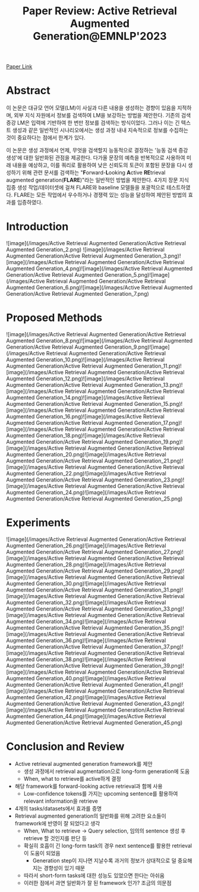 ﻿---
layout: post
title: "22. Paper Review: Active Retrieval Augmented Generation@EMNLP'2023"
# date: 2016-06-19 10:00:00 +0900
categories: review
# tags: [LSTM, Anomaly Detection, ICML, Deep Learning]
---
[Paper Link](https://aclanthology.org/2023.emnlp-main.495.pdf)

# Abstract
이 논문은 대규모 언어 모델(LM)이 사실과 다른 내용을 생성하는 경향이 있음을 지적하며, 외부 지식 자원에서 정보를 검색하여 LM을 보강하는 방법을 제안한다. 기존의 검색 증강 LM은 입력에 기반하여 한 번만 정보를 검색하는 방식이었다. 그러나 이는 긴 텍스트 생성과 같은 일반적인 시나리오에서는 생성 과정 내내 지속적으로 정보를 수집하는 것이 중요하다는 점에서 한계가 있다.

이 논문은 생성 과정에서 언제, 무엇을 검색할지 능동적으로 결정하는 '능동 검색 증강 생성'에 대한 일반화된 관점을 제공한다. 다가올 문장의 예측을 반복적으로 사용하여 미래 내용을 예상하고, 이를 쿼리로 활용하여 낮은 신뢰도의 토큰이 포함된 문장을 다시 생성하기 위해 관련 문서를 검색하는 "**F**orward-**L**ooking **A**ctive **RE**trieval augmented generation(**FLARE**)"라는 일반적인 방법을 제안한다. 4가지 장문 지식 집중 생성 작업/데이터셋에 걸쳐 FLARE와 baseline 모델들을 포괄적으로 테스트하였다. FLARE는 모든 작업에서 우수하거나 경쟁력 있는 성능을 달성하여 제안된 방법의 효과를 입증하였다.

# Introduction
![image](/images/Active Retrieval Augmented Generation/Active Retrieval Augmented Generation_2.png)
![image](/images/Active Retrieval Augmented Generation/Active Retrieval Augmented Generation_3.png)![image](/images/Active Retrieval Augmented Generation/Active Retrieval Augmented Generation_4.png)![image](/images/Active Retrieval Augmented Generation/Active Retrieval Augmented Generation_5.png)![image](/images/Active Retrieval Augmented Generation/Active Retrieval Augmented Generation_6.png)![image](/images/Active Retrieval Augmented Generation/Active Retrieval Augmented Generation_7.png)

# Proposed Methods
![image](/images/Active Retrieval Augmented Generation/Active Retrieval Augmented Generation_8.png)![image](/images/Active Retrieval Augmented Generation/Active Retrieval Augmented Generation_9.png)![image](/images/Active Retrieval Augmented Generation/Active Retrieval Augmented Generation_10.png)![image](/images/Active Retrieval Augmented Generation/Active Retrieval Augmented Generation_11.png)![image](/images/Active Retrieval Augmented Generation/Active Retrieval Augmented Generation_12.png)![image](/images/Active Retrieval Augmented Generation/Active Retrieval Augmented Generation_13.png)![image](/images/Active Retrieval Augmented Generation/Active Retrieval Augmented Generation_14.png)![image](/images/Active Retrieval Augmented Generation/Active Retrieval Augmented Generation_15.png)![image](/images/Active Retrieval Augmented Generation/Active Retrieval Augmented Generation_16.png)![image](/images/Active Retrieval Augmented Generation/Active Retrieval Augmented Generation_17.png)![image](/images/Active Retrieval Augmented Generation/Active Retrieval Augmented Generation_18.png)![image](/images/Active Retrieval Augmented Generation/Active Retrieval Augmented Generation_19.png)![image](/images/Active Retrieval Augmented Generation/Active Retrieval Augmented Generation_20.png)![image](/images/Active Retrieval Augmented Generation/Active Retrieval Augmented Generation_21.png)![image](/images/Active Retrieval Augmented Generation/Active Retrieval Augmented Generation_22.png)![image](/images/Active Retrieval Augmented Generation/Active Retrieval Augmented Generation_23.png)![image](/images/Active Retrieval Augmented Generation/Active Retrieval Augmented Generation_24.png)![image](/images/Active Retrieval Augmented Generation/Active Retrieval Augmented Generation_25.png)

# Experiments
![image](/images/Active Retrieval Augmented Generation/Active Retrieval Augmented Generation_26.png)![image](/images/Active Retrieval Augmented Generation/Active Retrieval Augmented Generation_27.png)![image](/images/Active Retrieval Augmented Generation/Active Retrieval Augmented Generation_28.png)![image](/images/Active Retrieval Augmented Generation/Active Retrieval Augmented Generation_29.png)![image](/images/Active Retrieval Augmented Generation/Active Retrieval Augmented Generation_30.png)![image](/images/Active Retrieval Augmented Generation/Active Retrieval Augmented Generation_31.png)![image](/images/Active Retrieval Augmented Generation/Active Retrieval Augmented Generation_32.png)![image](/images/Active Retrieval Augmented Generation/Active Retrieval Augmented Generation_33.png)![image](/images/Active Retrieval Augmented Generation/Active Retrieval Augmented Generation_34.png)![image](/images/Active Retrieval Augmented Generation/Active Retrieval Augmented Generation_35.png)![image](/images/Active Retrieval Augmented Generation/Active Retrieval Augmented Generation_36.png)![image](/images/Active Retrieval Augmented Generation/Active Retrieval Augmented Generation_37.png)![image](/images/Active Retrieval Augmented Generation/Active Retrieval Augmented Generation_38.png)![image](/images/Active Retrieval Augmented Generation/Active Retrieval Augmented Generation_39.png)![image](/images/Active Retrieval Augmented Generation/Active Retrieval Augmented Generation_40.png)![image](/images/Active Retrieval Augmented Generation/Active Retrieval Augmented Generation_41.png)![image](/images/Active Retrieval Augmented Generation/Active Retrieval Augmented Generation_42.png)![image](/images/Active Retrieval Augmented Generation/Active Retrieval Augmented Generation_43.png)![image](/images/Active Retrieval Augmented Generation/Active Retrieval Augmented Generation_44.png)![image](/images/Active Retrieval Augmented Generation/Active Retrieval Augmented Generation_45.png)

# Conclusion and Review
* Active retrieval augmented generation framework를 제안
	* 생성 과정에서 retrieval augmentation으로 long-form generation에 도움
	* When, what to retrieve를 active하게 결정
* 해당 framework를 forward-looking active retrieval과 함께 사용
	* Low-confidence tokens를 가지는 upcoming sentence를 활용하여 relevant information을 retrieve
* 4개의 tasks/datasets에서 효과를 증명
* Retrieval augmented generation의 일반화를 위해 고려한 요소들이 framework에 반영이 잘 되었다고 생각
	* When, What to retrieve -> Query selection, 임의의 sentence 생성 후 retrieve 할 것인지를 판단 등
	* 확실히 호흡이 긴 long-form task의 경우 next sentence를 활용한 retrieval이 도움이 되었음
		* Generation step이 지나면 지날수록 과거의 정보가 상대적으로 덜 중요해지는 경향성이 있기 때문
	* 따라서 short-form tasks에 대한 성능도 있었으면 한다는 아쉬움
	* 이러한 점에서 과연 일반화가 잘 된 framework 인가? 조금의 의문점
